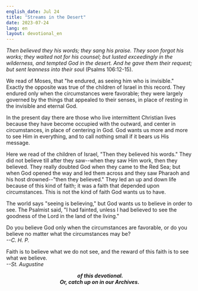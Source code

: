 ```yaml
---
english_date: Jul 24
title: "Streams in the Desert"
date: 2023-07-24
lang: en
layout: devotional_en
---
```





<p><em>Then believed they his words; they sang his praise. They soon forgot his works; they waited not for his counsel; but lusted exceedingly in the wilderness, and tempted God in the desert. And he gave them their request; but sent leanness into their sou</em>l (Psalms 106:12-15).

</p>

<p>We read of Moses, that "he endured, as seeing him who is invisible." Exactly the opposite was true of the children of Israel in this record. They endured only when the circumstances were favorable; they were largely governed by the things that appealed to their senses, in place of resting in the invisible and eternal God.

</p>

<p>In the present day there are those who live intermittent Christian lives because they have become occupied with the outward, and center in circumstances, in place of centering in God. God wants us more and more to see Him in everything, and to call nothing small if it bears us His message.

</p>

<p>Here we read of the children of Israel, "Then they believed his words." They did not believe till after they saw--when they saw Him work, then they believed. They really doubted God when they came to the Red Sea; but when God opened the way and led them across and they saw Pharaoh and his host drowned--"then they believed." They led an up and down life because of this kind of faith; it was a faith that depended upon circumstances. This is not the kind of faith God wants us to have.

</p>

<p>The world says "seeing is believing," but God wants us to believe in order to see. The Psalmist said, "I had fainted, unless I had believed to see the goodness of the Lord in the land of the living."

</p>

<p>Do you believe God only when the circumstances are favorable, or do you believe no matter what the circumstances may be?<br/> <em>--C. H. P.</em>

</p>

<p>Faith is to believe what we do not see, and the reward of this faith is to see what we believe.<br/> <em>--St. Augustine</em>

</p>

<p><em></em>

</p>

<p align="center"><em><strong> of this devotional.<br/> Or, catch up on </strong><strong> in our Archives.<br/> </strong></em></p>